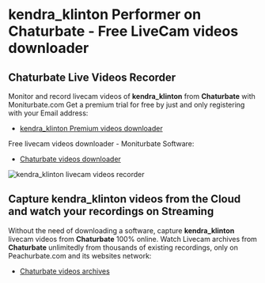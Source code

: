 # kendra_klinton Performer on Chaturbate - Free LiveCam videos downloader

## Chaturbate Live Videos Recorder

Monitor and record livecam videos of **kendra_klinton** from **Chaturbate** with Moniturbate.com
Get a premium trial for free by just and only registering with your Email address:
* [kendra_klinton Premium videos downloader](https://moniturbate.com/request-demo-licence-key.html)

Free livecam videos downloader - Moniturbate Software:
* [Chaturbate videos downloader](https://moniturbate.com/moniturbate-download-software.html)

![kendra_klinton livecam videos recorder](https://peachurnet.com/templates/moniturbate-software.png)


## Capture kendra_klinton videos from the Cloud and watch your recordings on Streaming

Without the need of downloading a software, capture **kendra_klinton** livecam videos from **Chaturbate** 100% online.
Watch Livecam archives from **Chaturbate** unlimitedly from thousands of existing recordings, only on Peachurbate.com and its websites network:
* [Chaturbate videos archives](https://peachurnet.com/)